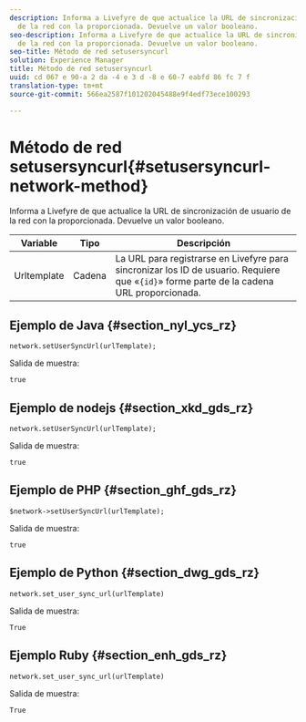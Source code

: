 ```yaml
---
description: Informa a Livefyre de que actualice la URL de sincronización de usuario
  de la red con la proporcionada. Devuelve un valor booleano.
seo-description: Informa a Livefyre de que actualice la URL de sincronización de usuario
  de la red con la proporcionada. Devuelve un valor booleano.
seo-title: Método de red setusersyncurl
solution: Experience Manager
title: Método de red setusersyncurl
uuid: cd 067 e 90-a 2 da -4 e 3 d -8 e 60-7 eabfd 86 fc 7 f
translation-type: tm+mt
source-git-commit: 566ea2587f101202045488e9f4edf73ece100293

---
```



# Método de red setusersyncurl{#setusersyncurl-network-method}

Informa a Livefyre de que actualice la URL de sincronización de usuario de la red con la proporcionada. Devuelve un valor booleano.

| Variable | Tipo | Descripción |
|--- |--- |--- |
| Urltemplate | Cadena | La URL para registrarse en Livefyre para sincronizar los ID de usuario. Requiere que «`{id}`» forme parte de la cadena URL proporcionada. |

## Ejemplo de Java {#section_nyl_ycs_rz}

```
network.setUserSyncUrl(urlTemplate); 
```

Salida de muestra:

```
true
```

## Ejemplo de nodejs {#section_xkd_gds_rz}

```
network.setUserSyncUrl(urlTemplate); 
```

Salida de muestra:

```
true
```

## Ejemplo de PHP {#section_ghf_gds_rz}

```
$network->setUserSyncUrl(urlTemplate); 
```

Salida de muestra:

```
true
```

## Ejemplo de Python {#section_dwg_gds_rz}

```
network.set_user_sync_url(urlTemplate) 
```

Salida de muestra:

```
True
```

## Ejemplo Ruby {#section_enh_gds_rz}

```
network.set_user_sync_url(urlTemplate) 
```

Salida de muestra:

```
True
```
